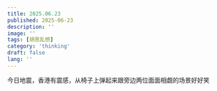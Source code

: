 ```yaml
---
title: 2025.06.23
published: 2025-06-23
description: ''
image: ''
tags: [胡思乱想]
category: 'thinking'
draft: false 
lang: ''
---
```


今日地震，香港有震感，从椅子上弹起来跟旁边两位面面相觑的场景好好笑